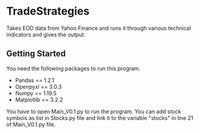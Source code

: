# TradeStrategies
Takes EOD data from Yahoo Finance and runs it through various technical indicators and gives the output.

## Getting Started
You need the following packages to run this program.
* Pandas == 1.2.1
* Openpyxl == 3.0.3
* Numpy == 1.19.5
* Matplotlib == 3.2.2

You have to open Main_V0.1.py to run the program. You can add stock symbols as list in Stocks.py file and link it to the variable "stocks" in line 21 of Main_V0.1.py file.

